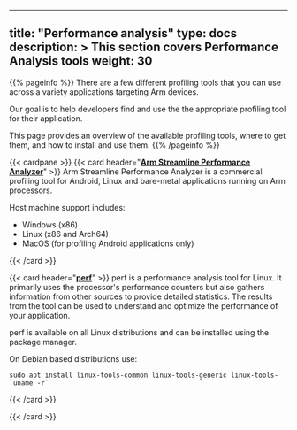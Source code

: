 
---
title: "Performance analysis"
type: docs
description: >
    This section covers Performance Analysis tools
weight: 30
---

{{% pageinfo %}}
There are a few different profiling tools that you can use across a variety applications targeting Arm devices.

Our goal is to help developers find and use the the appropriate profiling tool for their application.

This page provides an overview of the available profiling tools, where to get them, and how to install and use them.
{{% /pageinfo %}}

{{< cardpane >}}
{{< card header="**[Arm Streamline Performance Analyzer](https://developer.arm.com/Tools%20and%20Software/Streamline%20Performance%20Analyzer)**" >}}
Arm Streamline Performance Analyzer is a commercial profiling tool for Android, Linux and bare-metal applications running on Arm processors.

Host machine support includes:
- Windows (x86)
- Linux (x86 and Arch64)
- MacOS (for profiling Android applications only) 

{{< /card >}}

{{< card header="**[perf]()**" >}}
perf is a performance analysis tool for Linux. It primarily uses the processor's performance counters but also gathers information from other sources to provide detailed statistics. The results from the tool can be used to understand and optimize the performance of your application. 

perf is available on all Linux distributions and can be installed using the package manager.

On Debian based distributions use:
```console
sudo apt install linux-tools-common linux-tools-generic linux-tools-`uname -r`
```

{{< /card >}}


{{< /card >}}


